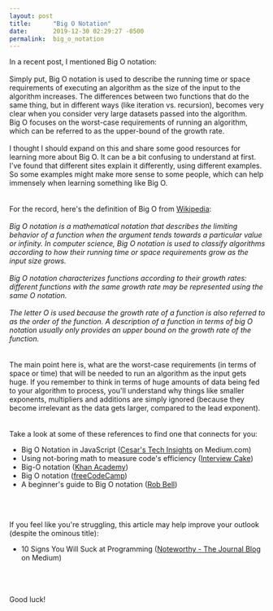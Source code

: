 ```yaml
---
layout: post
title:      "Big O Notation"
date:       2019-12-30 02:29:27 -0500
permalink:  big_o_notation
---
```



In a recent post, I mentioned Big O notation:
<br/>
<br/>
Simply put, Big O notation is used to describe the running time or space requirements of executing an algorithm as the size of the input to the algorithm increases. The differences between two functions that do the same thing, but in different ways (like iteration vs. recursion), becomes very clear when you consider very large datasets passed into the algorithm.
<br/>
Big O focuses on the worst-case requirements of running an algorithm, which can be referred to as the upper-bound of the growth rate.
<br/>
<br/>
I thought I should expand on this and share some good resources for learning more about Big O.  It can be a bit confusing to understand at first.  I've found that different sites explain it differently, using different examples.  So some examples might make more sense to some people, which can help immensely when learning something like Big O.
<br/>
<br/>
<br/>
For the record, here's the definition of Big O  from [Wikipedia](https://en.wikipedia.org/wiki/Big_O_notation):
<br/>
<br/>
*Big O notation is a mathematical notation that describes the limiting behavior of a function when the argument tends towards a particular value or infinity.  In computer science, Big O notation is used to classify algorithms according to how their running time or space requirements grow as the input size grows.
<br/>
<br/>
Big O notation characterizes functions according to their growth rates: different functions with the same growth rate may be represented using the same O notation.
<br/>
<br/>
The letter O is used because the growth rate of a function is also referred to as the order of the function. A description of a function in terms of big O notation usually only provides an upper bound on the growth rate of the function.
<br/>*
<br/>
<br/>
The main point here is, what are the worst-case requirements (in terms of space or time) that will be needed to run an algorithm as the input gets huge.  If you remember to think in terms of huge amounts of data being fed to your algorithm to process, you'll understand why things like smaller exponents, multipliers and additions are simply ignored (because they become irrelevant as the data gets larger, compared to the lead exponent).
<br/>
<br/>
<br/>
Take a look at some of these references to find one that connects for you:
<br/>
* Big O Notation in JavaScript ([Cesar's Tech Insights](https://medium.com/cesars-tech-insights/big-o-notation-javascript-25c79f50b19b) on Medium.com)
* Using not-boring math to measure code's efficiency ([Interview Cake](https://www.interviewcake.com/article/java/big-o-notation-time-and-space-complexity))
* Big-O notation ([Khan Academy](https://www.khanacademy.org/computing/computer-science/algorithms/asymptotic-notation/a/big-o-notation))
* Big O notation ([freeCodeCamp](https://guide.freecodecamp.org/computer-science/notation/big-o-notation/))
* A beginner's guide to Big O notation ([Rob Bell](https://rob-bell.net/2009/06/a-beginners-guide-to-big-o-notation/))
<br/>
<br/>

If you feel like you're struggling, this article may help improve your outlook (despite the ominous title):
* 10 Signs You Will Suck at Programming ([Noteworthy - The Journal Blog](https://blog.usejournal.com/10-signs-you-will-suck-at-programming-5497a6a52c5c) on Medium)
<br/>
<br/>

<br/>
Good luck!


